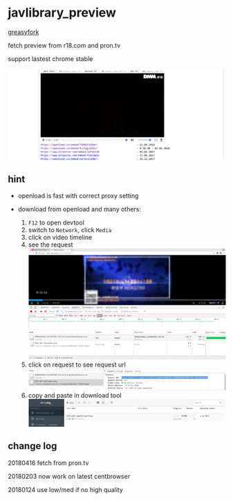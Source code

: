 # javlibrary_preview

[greasyfork](https://greasyfork.org/en/scripts/37122-jav-r18)

fetch preview from r18.com and pron.tv

support lastest chrome stable

![](https://raw.githubusercontent.com/tkkcc/jav_r18/master/include/DeepinScreenshot_select-area_20180416185657.png)

## hint

- openload is fast with correct proxy setting

- download from openload and many others: 
  1. `F12` to open devtool
  2. switch to `Network`, click `Media`
  3. click on video timeline
  4. see the request    
![](https://raw.githubusercontent.com/tkkcc/jav_r18/master/include/DeepinScreenshot_select-area_20180416195235.png)
  5. click on request to see request url
![](https://raw.githubusercontent.com/tkkcc/jav_r18/master/include/DeepinScreenshot_select-area_20180416195357.png)
  6. copy and paste in download tool
    ![](https://raw.githubusercontent.com/tkkcc/jav_r18/master/include/DeepinScreenshot_select-area_20180416195836.png)

## change log

20180416 fetch from pron.tv

20180203 now work on latest centbrowser

20180124 use low/med if no high quality